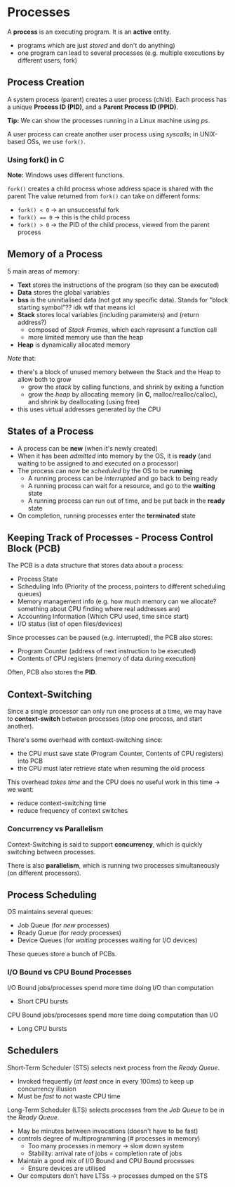 # Processes 

A **process** is an executing program. It is an **active** entity. 
-  programs which are just *stored* and don't do anything)
- one program can lead to several processes (e.g. multiple executions by different users, fork)

## Process Creation 

A system process (parent) creates a user process (child). Each process has a unique **Process ID (PID)**, and a **Parent Process ID (PPID)**. 

**Tip:** We can show the processes running in a Linux machine using *ps*. 

A user process can create another user process using *syscalls*; in UNIX-based OSs, we use `fork()`. 

### Using fork() in C 

**Note:** Windows uses different functions. 

`fork()` creates a child process whose address space is shared with the parent
The value returned from `fork()` can take on different forms: 
- `fork() < 0` → an unsuccessful fork
- `fork() == 0` → this is the child process 
- `fork() > 0` → the PID of the child process, viewed from the parent process

## Memory of a Process 

5 main areas of memory: 

- **Text** stores the instructions of the program (so they can be executed)
- **Data** stores the global variables
- **bss** is the uninitialised data (not got any specific data). Stands for "block starting symbol"?? idk wtf that means icl 
- **Stack** stores local variables (including parameters) and (return address?)
	- composed of *Stack Frames*, which each represent a function call 
	- more limited memory use than the heap  
- **Heap** is dynamically allocated memory 

*Note* that:
- there's a block of unused memory between the Stack and the Heap to allow both to grow
	- grow the *stack* by calling functions, and shrink by exiting a function
	- grow the *heap* by allocating memory (in **C**, malloc/realloc/calloc), and shrink by deallocating (using free)
- this uses virtual addresses generated by the CPU 

## States of a Process

- A process can be **new** (when it's newly created)
- When it has been *admitted* into memory by the OS, it is **ready** (and waiting to be assigned to and executed on a processor) 
- The process can now be *scheduled* by the OS to be **running**
	- A running process can be *interrupted* and go back to being ready
	- A running process can wait for a resource, and go to the **waiting** state
	- A running process can run out of time, and be put back in the **ready** state
- On completion, running processes enter the **terminated** state

## Keeping Track of Processes - Process Control Block (PCB)

The PCB is a data structure that stores data about a process:
- Process State 
- Scheduling Info (Priority of the process, pointers to different scheduling queues)
- Memory management info (e.g. how much memory can we allocate? something about CPU finding where real addresses are)
- Accounting Information (Which CPU used, time since start)
- I/O status (list of open files/devices)

Since processes can be paused (e.g. interrupted), the PCB also stores:
- Program Counter (address of next instruction to be executed)
- Contents of CPU registers (memory of data during execution)

Often, PCB also stores the **PID**.

## Context-Switching 

Since a single processor can only run one process at a time, we may have to **context-switch** between processes (stop one process, and start another). 

There's some overhead with context-switching since: 
- the CPU must save state (Program Counter, Contents of CPU registers) into PCB
- the CPU must later retrieve state when resuming the old process 

This overhead *takes time* and the CPU does no useful work in this time → we want:
- reduce context-switching time
- reduce frequency of context switches

### Concurrency vs Parallelism

Context-Switching is said to support **concurrency**, which is quickly switching between processes. 

There is also **parallelism**, which is running two processes simultaneously (on different processors).

## Process Scheduling

OS maintains several queues:
- Job Queue (for *new* processes) 
- Ready Queue (for *ready* processes) 
- Device Queues (for *waiting* processes waiting for I/O devices)

These queues store a bunch of PCBs. 

### I/O Bound vs CPU Bound Processes 

I/O Bound jobs/processes spend more time doing I/O than computation 
- Short CPU bursts 

CPU Bound jobs/processes spend more time doing computation than I/O
- Long CPU bursts 

## Schedulers 

Short-Term Scheduler (STS) selects next process from the *Ready Queue*.
- Invoked frequently (*at least* once in every 100ms) to keep up concurrency illusion
- Must be *fast* to not waste CPU time 

Long-Term Scheduler (LTS) selects processes from the *Job Queue* to be in the *Ready Queue*.
- May be minutes between invocations (doesn't have to be fast)
- controls degree of multiprogramming (# processes in memory)
	- Too many processes in memory → slow down system
	- Stability: arrival rate of jobs = completion rate of jobs 
- Maintain a good mix of I/O Bound and CPU Bound processes 
	- Ensure devices are utilised
- Our computers don't have LTSs → processes dumped on the STS


